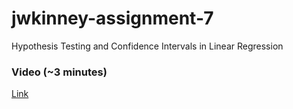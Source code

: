 # jwkinney-assignment-7
Hypothesis Testing and Confidence Intervals in Linear Regression

### Video (~3 minutes)
[Link](https://youtu.be/5EN00dGORso?feature=shared)
